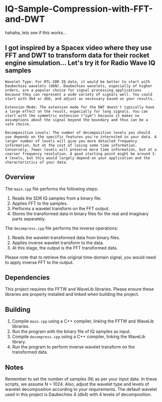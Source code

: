 # IQ-Sample-Compression-with-FFT-and-DWT
hahaha, lets see if this works...
## I got inspired by a Spacex video where they use FFT and DWT to transform data for their rocket engine simulation... Let's try it for Radio Wave IQ samples

    Wavelet Type: For RTL-SDR IQ data, it would be better to start with Daubechies wavelets (dbN). Daubechies wavelets, especially of higher orders, are a popular choice for signal processing applications because they can represent a wide variety of signals well. You could start with db4 or db6, and adjust as necessary based on your results.

    Extension Mode: The extension mode for the DWT doesn't typically have a large effect on the result, especially for long signals. You can start with the symmetric extension ("sym") because it makes no assumptions about the signal beyond the boundary and thus can be a safe choice.

    Decomposition Levels: The number of decomposition levels you should use depends on the specific features you're interested in your data. A larger number of levels will give you more detailed frequency information, but at the cost of losing some time information. Conversely, fewer levels will preserve more time information, but at a coarser frequency resolution. A good starting point might be around 3-4 levels, but this would largely depend on your application and the characteristics of your data.

## Overview

The `main.cpp` file performs the following steps:

1. Reads the SDR IQ samples from a binary file.
2. Applies FFT to the samples.
3. Performs a wavelet transform on the FFT output.
4. Stores the transformed data in binary files for the real and imaginary parts separately.

The `decompress.cpp` file performs the inverse operations:

1. Reads the wavelet-transformed data from binary files.
2. Applies inverse wavelet transform to the data.
3. At this stage, the output is the FFT transformed data. 

Please note that to retrieve the original time-domain signal, you would need to apply inverse FFT to the output.

## Dependencies

This project requires the FFTW and WaveLib libraries. Please ensure these libraries are properly installed and linked when building the project.

## Building

1. Compile `main.cpp` using a C++ compiler, linking the FFTW and WaveLib libraries.
2. Run the program with the binary file of IQ samples as input.
3. Compile `decompress.cpp` using a C++ compiler, linking the WaveLib library.
4. Run the program to perform inverse wavelet transform on the transformed data.

## Notes

Remember to set the number of samples (N) as per your input data. In these scripts, we assume N = 1024. Also, adjust the wavelet type and levels of wavelet decomposition according to your requirements. The default wavelet used in this project is Daubechies 4 (db4) with 4 levels of decomposition.
